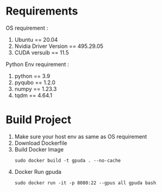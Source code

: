 # Requirements
OS requirement : 
1. Ubuntu == 20.04
2. Nvidia Driver Version == 495.29.05
3. CUDA versuib == 11.5

Python Env requirement :
1. python == 3.9
2. pyqubo == 1.2.0
3. numpy == 1.23.3
4. tqdm == 4.64.1

# Build Project
1. Make sure your host env as same as OS requirement
2. Download Dockerfile
3. Build Docker Image
   ```
   sudo docker build -t gpuda . --no-cache
   ```
4. Docker Run gpuda
   ```
   sudo docker run -it -p 8080:22 --gpus all gpuda bash
   ```

